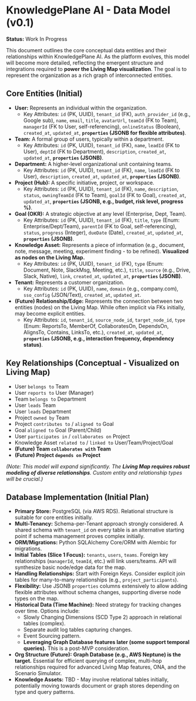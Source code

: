 # KnowledgePlane AI - Data Model (v0.1)

**Status:** Work In Progress

This document outlines the core conceptual data entities and their relationships within KnowledgePlane AI. As the platform evolves, this model will become more detailed, reflecting the emergent structure and integrations required to **power the Living Map visualization**. The goal is to represent the organization as a rich graph of interconnected entities.

## Core Entities (Initial)

* **User:** Represents an individual within the organization.
  * Key Attributes: `id` (PK, UUID), `tenant_id` (FK), `auth_provider_id` (e.g., Google sub), `name`, `email`, `title`, `avatarUrl`, `teamId` (FK to Team), `managerId` (FK to User, self-referencing), `onlineStatus` (Boolean), `created_at`, `updated_at`, **`properties` (JSONB for flexible attributes)**.
* **Team:** A formal group of users, typically within a department.
  * Key Attributes: `id` (PK, UUID), `tenant_id` (FK), `name`, `leadId` (FK to User), `deptId` (FK to Department), `description`, `created_at`, `updated_at`, **`properties` (JSONB)**.
* **Department:** A higher-level organizational unit containing teams.
  * Key Attributes: `id` (PK, UUID), `tenant_id` (FK), `name`, `leadId` (FK to User), `description`, `created_at`, `updated_at`, **`properties` (JSONB)**.
* **Project (Hub):** A specific initiative, project, or workspace.
  * Key Attributes: `id` (PK, UUID), `tenant_id` (FK), `name`, `description`, `status`, `owningTeamId` (FK to Team), `goalId` (FK to Goal), `created_at`, `updated_at`, **`properties` (JSONB, e.g., budget, risk level, progress %)**.
* **Goal (OKR):** A strategic objective at any level (Enterprise, Dept, Team).
  * Key Attributes: `id` (PK, UUID), `tenant_id` (FK), `title`, `type` (Enum: Enterprise/Dept/Team), `parentId` (FK to Goal, self-referencing), `status`, `progress` (Integer), `dueDate` (Date), `created_at`, `updated_at`, **`properties` (JSONB)**.
* **Knowledge Asset:** Represents a piece of information (e.g., document, note, message, meeting, experiment finding - to be refined). **Visualized as nodes on the Living Map.**
  * Key Attributes: `id` (PK, UUID), `tenant_id` (FK), `type` (Enum: Document, Note, SlackMsg, Meeting, etc.), `title`, `source` (e.g., Drive, Slack, Native), `link`, `created_at`, `updated_at`, **`properties` (JSONB)**.
* **Tenant:** Represents a customer organization.
  * Key Attributes: `id` (PK, UUID), `name`, `domain` (e.g., company.com), `sso_config` (JSON/Text), `created_at`, `updated_at`.
* **(Future) Relationship/Edge:** Represents the connection between two entities (nodes) on the Living Map. While often implicit via FKs initially, may become explicit entities.
  * Key Attributes: `id`, `tenant_id`, `source_node_id`, `target_node_id`, `type` (Enum: ReportsTo, MemberOf, CollaboratesOn, DependsOn, AlignsTo, Contains, LinksTo, etc.), `created_at`, `updated_at`, **`properties` (JSONB, e.g., interaction frequency, dependency status)**.

## Key Relationships (Conceptual - Visualized on Living Map)

* User `belongs to` Team
* User `reports to` User (Manager)
* Team `belongs to` Department
* User `leads` Team
* User `leads` Department
* Project `owned by` Team
* Project `contributes to` / `aligned to` Goal
* Goal `aligned to` Goal (Parent/Child)
* User `participates in` / `collaborates on` Project
* Knowledge Asset `related to` / `linked to` User/Team/Project/Goal
* **(Future) Team `collaborates with` Team**
* **(Future) Project `depends on` Project**

*(Note: This model will expand significantly. The **Living Map requires robust modeling of diverse relationships**. Custom entity and relationship types will be crucial.)*

## Database Implementation (Initial Plan)

* **Primary Store:** PostgreSQL (via AWS RDS). Relational structure is suitable for core entities initially.
* **Multi-Tenancy:** Schema-per-Tenant approach strongly considered. A shared schema with `tenant_id` on every table is an alternative starting point if schema management proves complex initially.
* **ORM/Migrations:** Python SQLAlchemy Core/ORM with Alembic for migrations.
* **Initial Tables (Slice 1 Focus):** `tenants`, `users`, `teams`. Foreign key relationships (`managerId`, `teamId`, etc.) will link users/teams. API will synthesize basic node/edge data for the map.
* **Handling Relationships:** Start with Foreign Keys. Consider explicit join tables for many-to-many relationships (e.g., `project_participants`).
* **Flexibility:** Use JSONB `properties` columns extensively to allow adding flexible attributes without schema changes, supporting diverse node types on the map.
* **Historical Data (Time Machine):** Need strategy for tracking changes over time. Options include:
  * Slowly Changing Dimensions (SCD Type 2) approach in relational tables (complex).
  * Separate audit log tables capturing changes.
  * Event Sourcing pattern.
  * **Leveraging Graph Database features later (some support temporal queries).** This is a post-MVP consideration.
* **Org Structure (Future):** **Graph Database (e.g., AWS Neptune) is the target.** Essential for efficient querying of complex, multi-hop relationships required for advanced Living Map features, ONA, and the Scenario Simulator.
* **Knowledge Assets:** TBD - May involve relational tables initially, potentially moving towards document or graph stores depending on type and query patterns.
